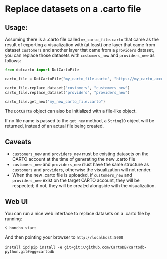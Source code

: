 # Replace datasets on a .carto file

## Usage:

Assuming there is a .carto file called `my_carto_file.carto` that came as the result of exporting a visualization with (at least) one layer that came from dataset `customers` and another layer that came from a `providers` dataset, you can replace those datasets with `customers_new` and `providers_new` as follows:

```python
from dotcarto import DotCartoFile

carto_file = DotCartoFile("my_carto_file.carto", "https://my_carto_account.carto.com/api/", "my_api_key")

carto_file.replace_dataset("customers", "customers_new")
carto_file.replace_dataset("providers", "providers_new")

carto_file.get_new("my_new_carto_file.carto")
```

The `DotCarto` object can also be initialized with a file-like object.

If no file name is passed to the `get_new` method, a `StringIO` object will be returned, instead of an actual file being created.

## Caveats

* `customers_new` and `providers_new` must be existing datasets on the CARTO account at the time of generating the new .carto file
* `customers_new` and `providers_new` must have the same structure as `customers` and `providers`, otherwise the visualization will not render.
* When the new .carto file is uploaded, if `customers_new` and `providers_new` exist on the target CARTO account, they will be respected; if not, they will be created alongside with the visualization.

## Web UI

You can run a nice web interface to replace datasets on a .carto file by running:

```
$ honcho start
```

And then pointing your browser to `http://localhost:5000`


```install ipd```
```pip install -e git+git://github.com/CartoDB/cartodb-python.git#egg=cartodb```
